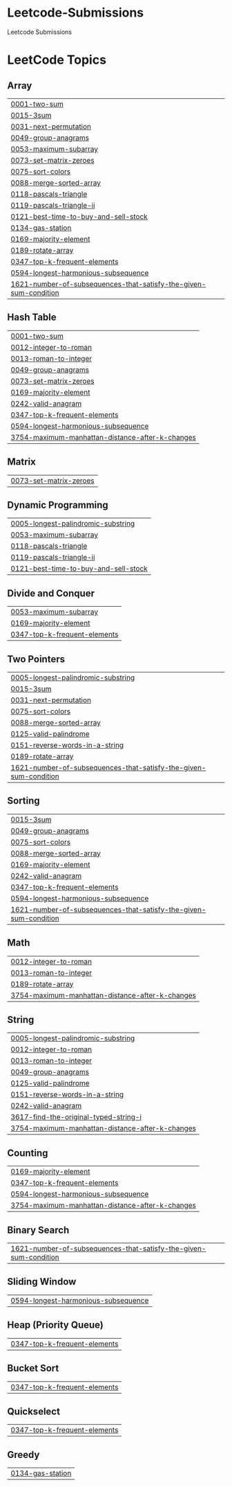 # Leetcode-Submissions
Leetcode Submissions

<!---LeetCode Topics Start-->
# LeetCode Topics
## Array
|  |
| ------- |
| [0001-two-sum](https://github.com/AryanMotiani/Leetcode-Submissions/tree/master/0001-two-sum) |
| [0015-3sum](https://github.com/AryanMotiani/Leetcode-Submissions/tree/master/0015-3sum) |
| [0031-next-permutation](https://github.com/AryanMotiani/Leetcode-Submissions/tree/master/0031-next-permutation) |
| [0049-group-anagrams](https://github.com/AryanMotiani/Leetcode-Submissions/tree/master/0049-group-anagrams) |
| [0053-maximum-subarray](https://github.com/AryanMotiani/Leetcode-Submissions/tree/master/0053-maximum-subarray) |
| [0073-set-matrix-zeroes](https://github.com/AryanMotiani/Leetcode-Submissions/tree/master/0073-set-matrix-zeroes) |
| [0075-sort-colors](https://github.com/AryanMotiani/Leetcode-Submissions/tree/master/0075-sort-colors) |
| [0088-merge-sorted-array](https://github.com/AryanMotiani/Leetcode-Submissions/tree/master/0088-merge-sorted-array) |
| [0118-pascals-triangle](https://github.com/AryanMotiani/Leetcode-Submissions/tree/master/0118-pascals-triangle) |
| [0119-pascals-triangle-ii](https://github.com/AryanMotiani/Leetcode-Submissions/tree/master/0119-pascals-triangle-ii) |
| [0121-best-time-to-buy-and-sell-stock](https://github.com/AryanMotiani/Leetcode-Submissions/tree/master/0121-best-time-to-buy-and-sell-stock) |
| [0134-gas-station](https://github.com/AryanMotiani/Leetcode-Submissions/tree/master/0134-gas-station) |
| [0169-majority-element](https://github.com/AryanMotiani/Leetcode-Submissions/tree/master/0169-majority-element) |
| [0189-rotate-array](https://github.com/AryanMotiani/Leetcode-Submissions/tree/master/0189-rotate-array) |
| [0347-top-k-frequent-elements](https://github.com/AryanMotiani/Leetcode-Submissions/tree/master/0347-top-k-frequent-elements) |
| [0594-longest-harmonious-subsequence](https://github.com/AryanMotiani/Leetcode-Submissions/tree/master/0594-longest-harmonious-subsequence) |
| [1621-number-of-subsequences-that-satisfy-the-given-sum-condition](https://github.com/AryanMotiani/Leetcode-Submissions/tree/master/1621-number-of-subsequences-that-satisfy-the-given-sum-condition) |
## Hash Table
|  |
| ------- |
| [0001-two-sum](https://github.com/AryanMotiani/Leetcode-Submissions/tree/master/0001-two-sum) |
| [0012-integer-to-roman](https://github.com/AryanMotiani/Leetcode-Submissions/tree/master/0012-integer-to-roman) |
| [0013-roman-to-integer](https://github.com/AryanMotiani/Leetcode-Submissions/tree/master/0013-roman-to-integer) |
| [0049-group-anagrams](https://github.com/AryanMotiani/Leetcode-Submissions/tree/master/0049-group-anagrams) |
| [0073-set-matrix-zeroes](https://github.com/AryanMotiani/Leetcode-Submissions/tree/master/0073-set-matrix-zeroes) |
| [0169-majority-element](https://github.com/AryanMotiani/Leetcode-Submissions/tree/master/0169-majority-element) |
| [0242-valid-anagram](https://github.com/AryanMotiani/Leetcode-Submissions/tree/master/0242-valid-anagram) |
| [0347-top-k-frequent-elements](https://github.com/AryanMotiani/Leetcode-Submissions/tree/master/0347-top-k-frequent-elements) |
| [0594-longest-harmonious-subsequence](https://github.com/AryanMotiani/Leetcode-Submissions/tree/master/0594-longest-harmonious-subsequence) |
| [3754-maximum-manhattan-distance-after-k-changes](https://github.com/AryanMotiani/Leetcode-Submissions/tree/master/3754-maximum-manhattan-distance-after-k-changes) |
## Matrix
|  |
| ------- |
| [0073-set-matrix-zeroes](https://github.com/AryanMotiani/Leetcode-Submissions/tree/master/0073-set-matrix-zeroes) |
## Dynamic Programming
|  |
| ------- |
| [0005-longest-palindromic-substring](https://github.com/AryanMotiani/Leetcode-Submissions/tree/master/0005-longest-palindromic-substring) |
| [0053-maximum-subarray](https://github.com/AryanMotiani/Leetcode-Submissions/tree/master/0053-maximum-subarray) |
| [0118-pascals-triangle](https://github.com/AryanMotiani/Leetcode-Submissions/tree/master/0118-pascals-triangle) |
| [0119-pascals-triangle-ii](https://github.com/AryanMotiani/Leetcode-Submissions/tree/master/0119-pascals-triangle-ii) |
| [0121-best-time-to-buy-and-sell-stock](https://github.com/AryanMotiani/Leetcode-Submissions/tree/master/0121-best-time-to-buy-and-sell-stock) |
## Divide and Conquer
|  |
| ------- |
| [0053-maximum-subarray](https://github.com/AryanMotiani/Leetcode-Submissions/tree/master/0053-maximum-subarray) |
| [0169-majority-element](https://github.com/AryanMotiani/Leetcode-Submissions/tree/master/0169-majority-element) |
| [0347-top-k-frequent-elements](https://github.com/AryanMotiani/Leetcode-Submissions/tree/master/0347-top-k-frequent-elements) |
## Two Pointers
|  |
| ------- |
| [0005-longest-palindromic-substring](https://github.com/AryanMotiani/Leetcode-Submissions/tree/master/0005-longest-palindromic-substring) |
| [0015-3sum](https://github.com/AryanMotiani/Leetcode-Submissions/tree/master/0015-3sum) |
| [0031-next-permutation](https://github.com/AryanMotiani/Leetcode-Submissions/tree/master/0031-next-permutation) |
| [0075-sort-colors](https://github.com/AryanMotiani/Leetcode-Submissions/tree/master/0075-sort-colors) |
| [0088-merge-sorted-array](https://github.com/AryanMotiani/Leetcode-Submissions/tree/master/0088-merge-sorted-array) |
| [0125-valid-palindrome](https://github.com/AryanMotiani/Leetcode-Submissions/tree/master/0125-valid-palindrome) |
| [0151-reverse-words-in-a-string](https://github.com/AryanMotiani/Leetcode-Submissions/tree/master/0151-reverse-words-in-a-string) |
| [0189-rotate-array](https://github.com/AryanMotiani/Leetcode-Submissions/tree/master/0189-rotate-array) |
| [1621-number-of-subsequences-that-satisfy-the-given-sum-condition](https://github.com/AryanMotiani/Leetcode-Submissions/tree/master/1621-number-of-subsequences-that-satisfy-the-given-sum-condition) |
## Sorting
|  |
| ------- |
| [0015-3sum](https://github.com/AryanMotiani/Leetcode-Submissions/tree/master/0015-3sum) |
| [0049-group-anagrams](https://github.com/AryanMotiani/Leetcode-Submissions/tree/master/0049-group-anagrams) |
| [0075-sort-colors](https://github.com/AryanMotiani/Leetcode-Submissions/tree/master/0075-sort-colors) |
| [0088-merge-sorted-array](https://github.com/AryanMotiani/Leetcode-Submissions/tree/master/0088-merge-sorted-array) |
| [0169-majority-element](https://github.com/AryanMotiani/Leetcode-Submissions/tree/master/0169-majority-element) |
| [0242-valid-anagram](https://github.com/AryanMotiani/Leetcode-Submissions/tree/master/0242-valid-anagram) |
| [0347-top-k-frequent-elements](https://github.com/AryanMotiani/Leetcode-Submissions/tree/master/0347-top-k-frequent-elements) |
| [0594-longest-harmonious-subsequence](https://github.com/AryanMotiani/Leetcode-Submissions/tree/master/0594-longest-harmonious-subsequence) |
| [1621-number-of-subsequences-that-satisfy-the-given-sum-condition](https://github.com/AryanMotiani/Leetcode-Submissions/tree/master/1621-number-of-subsequences-that-satisfy-the-given-sum-condition) |
## Math
|  |
| ------- |
| [0012-integer-to-roman](https://github.com/AryanMotiani/Leetcode-Submissions/tree/master/0012-integer-to-roman) |
| [0013-roman-to-integer](https://github.com/AryanMotiani/Leetcode-Submissions/tree/master/0013-roman-to-integer) |
| [0189-rotate-array](https://github.com/AryanMotiani/Leetcode-Submissions/tree/master/0189-rotate-array) |
| [3754-maximum-manhattan-distance-after-k-changes](https://github.com/AryanMotiani/Leetcode-Submissions/tree/master/3754-maximum-manhattan-distance-after-k-changes) |
## String
|  |
| ------- |
| [0005-longest-palindromic-substring](https://github.com/AryanMotiani/Leetcode-Submissions/tree/master/0005-longest-palindromic-substring) |
| [0012-integer-to-roman](https://github.com/AryanMotiani/Leetcode-Submissions/tree/master/0012-integer-to-roman) |
| [0013-roman-to-integer](https://github.com/AryanMotiani/Leetcode-Submissions/tree/master/0013-roman-to-integer) |
| [0049-group-anagrams](https://github.com/AryanMotiani/Leetcode-Submissions/tree/master/0049-group-anagrams) |
| [0125-valid-palindrome](https://github.com/AryanMotiani/Leetcode-Submissions/tree/master/0125-valid-palindrome) |
| [0151-reverse-words-in-a-string](https://github.com/AryanMotiani/Leetcode-Submissions/tree/master/0151-reverse-words-in-a-string) |
| [0242-valid-anagram](https://github.com/AryanMotiani/Leetcode-Submissions/tree/master/0242-valid-anagram) |
| [3617-find-the-original-typed-string-i](https://github.com/AryanMotiani/Leetcode-Submissions/tree/master/3617-find-the-original-typed-string-i) |
| [3754-maximum-manhattan-distance-after-k-changes](https://github.com/AryanMotiani/Leetcode-Submissions/tree/master/3754-maximum-manhattan-distance-after-k-changes) |
## Counting
|  |
| ------- |
| [0169-majority-element](https://github.com/AryanMotiani/Leetcode-Submissions/tree/master/0169-majority-element) |
| [0347-top-k-frequent-elements](https://github.com/AryanMotiani/Leetcode-Submissions/tree/master/0347-top-k-frequent-elements) |
| [0594-longest-harmonious-subsequence](https://github.com/AryanMotiani/Leetcode-Submissions/tree/master/0594-longest-harmonious-subsequence) |
| [3754-maximum-manhattan-distance-after-k-changes](https://github.com/AryanMotiani/Leetcode-Submissions/tree/master/3754-maximum-manhattan-distance-after-k-changes) |
## Binary Search
|  |
| ------- |
| [1621-number-of-subsequences-that-satisfy-the-given-sum-condition](https://github.com/AryanMotiani/Leetcode-Submissions/tree/master/1621-number-of-subsequences-that-satisfy-the-given-sum-condition) |
## Sliding Window
|  |
| ------- |
| [0594-longest-harmonious-subsequence](https://github.com/AryanMotiani/Leetcode-Submissions/tree/master/0594-longest-harmonious-subsequence) |
## Heap (Priority Queue)
|  |
| ------- |
| [0347-top-k-frequent-elements](https://github.com/AryanMotiani/Leetcode-Submissions/tree/master/0347-top-k-frequent-elements) |
## Bucket Sort
|  |
| ------- |
| [0347-top-k-frequent-elements](https://github.com/AryanMotiani/Leetcode-Submissions/tree/master/0347-top-k-frequent-elements) |
## Quickselect
|  |
| ------- |
| [0347-top-k-frequent-elements](https://github.com/AryanMotiani/Leetcode-Submissions/tree/master/0347-top-k-frequent-elements) |
## Greedy
|  |
| ------- |
| [0134-gas-station](https://github.com/AryanMotiani/Leetcode-Submissions/tree/master/0134-gas-station) |
<!---LeetCode Topics End-->